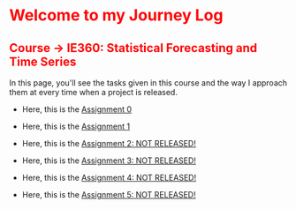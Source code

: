 # <span style="color:red">Welcome to my Journey Log</span>
## <span style="color:red">Course -> IE360: Statistical Forecasting and Time Series</span>

In this page, you'll see the tasks given in this course and the way I approach them at every time when a project is released.

+ Here, this is the [Assignment 0](./files/IE360_Spring21_Homework0.html)

+ Here, this is the [Assignment 1](./files/IE360_Spring21_Homework1.html)

+ Here, this is the [Assignment 2: NOT RELEASED!]()

+ Here, this is the [Assignment 3: NOT RELEASED!]()

+ Here, this is the [Assignment 4: NOT RELEASED!]()

+ Here, this is the [Assignment 5: NOT RELEASED!]()